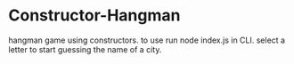 # Constructor-Hangman
hangman game using constructors.
to use run node index.js in CLI.
select a letter to start guessing the name of a city.
